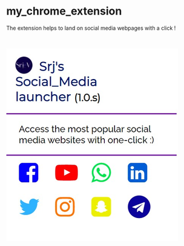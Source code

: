 # my_chrome_extension

The extension helps to land on social media webpages with a click ! 

<br>

![pic of extension](https://github.com/Surajv311/my_chrome_extension/blob/master/img/img.jpg) 
